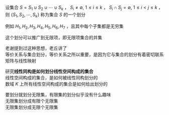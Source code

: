 设集合 $S=S_1\cup S_2\cup\cdots\cup S_k$ ， $S_i\neq\emptyset,\ 1\le i\le k$ ， $S_i\cap S_j=\emptyset,\ 1\le i<j\le k$ ，则 $\{S_1, S_2,\cdots, S_k\}$ 称为集合 $S$ 的一个划分    
    
例如 $H_1,H_2,H_3,H_4,H_5,H_6,H_7$ ，且其中每个子集都是无穷集    
    
这个划分可以推广到无限项，即无限项集合的并集    
    
老谢提到过这种思想，老丘讲了    
等价关系与集合划分，等价关系之所以重要，是因为它与集合的划分有着密切联系    
矩阵与线性映射    
    
研究**线性同构是如何划分线性空间构成的集合**    
线性空间构成的集合，是如何被线性同构划分的    
数域 $K$ 上所有线性空间构成的集合是如何给出划分的    
    
要划分就划分无限集，有限集的划分似乎没有什么趣味    
无限集划分成有限个无限集    
无限集划分成无限个无限集    
